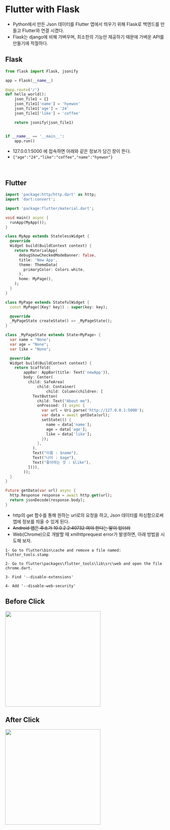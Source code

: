 # Flutter with Flask
* Python에서 만든 Json 데이터를 Flutter 앱에서 띄우기 위해 Flask로 백엔드를 만들고 Flutter와 연결 시켰다.
* Flask는 django에 비해 가벼우며, 최소한의 기능만 제공하기 때문에 가벼운 API를 만들기에 적절하다.

## Flask
```python
from flask import Flask, jsonify

app = Flask(__name__)

@app.route('/')
def hello_world():
    json_file1 = {}
    json_file1['name'] = 'hyewon'
    json_file1['age'] = '24'
    json_file1['like'] = 'coffee'

    return jsonify(json_file1)


if __name__ == '__main__':
    app.run()
```

* 127.0.0.1:5000 에 접속하면 아래와 같은 정보가 담긴 창이 뜬다.  
* `{"age":"24","like":"coffee","name":"hyewon"}`

</br>


## Flutter
```dart
import 'package:http/http.dart' as http;
import 'dart:convert';

import 'package:flutter/material.dart';

void main() async {
  runApp(MyApp());
}

class MyApp extends StatelessWidget {
  @override
  Widget build(BuildContext context) {
    return MaterialApp(
      debugShowCheckedModeBanner: false,
      title: 'New App',
      theme: ThemeData(
        primaryColor: Colors.white,
      ),
      home: MyPage(),
    );
  }
}

class MyPage extends StatefulWidget {
  const MyPage({Key? key}) : super(key: key);

  @override
  _MyPageState createState() => _MyPageState();
}

class _MyPageState extends State<MyPage> {
  var name = "None";
  var age = "None";
  var like = "None";

  @override
  Widget build(BuildContext context) {
    return Scaffold(
        appBar: AppBar(title: Text('newApp')),
        body: Center(
          child: SafeArea(
              child: Container(
                  child: Column(children: [
            TextButton(
              child: Text("About me"),
              onPressed: () async {
                var url = Uri.parse('http://127.0.0.1:5000');
                var data = await getData(url);
                setState(() {
                  name = data['name'];
                  age = data['age'];
                  like = data['like'];
                });
              },
            ),
            Text("이름 : $name"),
            Text("나이 : $age"),
            Text("좋아하는 것 : $like"),
          ]))),
        ));
  }
}

Future getData(var url) async {
  http.Response response = await http.get(url);
  return jsonDecode(response.body);
}

```

* http의 get 함수를 통해 원하는 url로의 요청을 하고, Json 데이터를 파싱함으로써 앱에 정보를 띄울 수 있게 된다.
* ~~Android 앱은 주소가 10.0.2.2:40732 여야 한다는 말이 있더라~~
* Web(Chrome)으로 개발할 때 xmlhttprequest error가 발생하면, 아래 방법을 시도해 보자.
```
1- Go to flutter\bin\cache and remove a file named: flutter_tools.stamp

2- Go to flutter\packages\flutter_tools\lib\src\web and open the file chrome.dart.

3- Find '--disable-extensions'

4- Add '--disable-web-security'
```

## Before Click
<img width="300" src="https://user-images.githubusercontent.com/64299475/142008354-ed703aeb-9869-4ddd-acb9-493ea25b3fff.png">

## After Click
<img width="300" src="https://user-images.githubusercontent.com/64299475/142008341-4ccb928e-d9d3-4716-a401-7960b181ea66.png">
